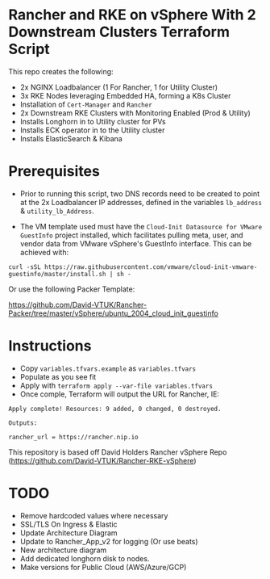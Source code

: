 # Rancher and RKE on vSphere With 2 Downstream Clusters Terraform Script


This repo creates the following:

* 2x NGINX Loadbalancer (1 For Rancher, 1 for Utility Cluster)
* 3x RKE Nodes leveraging Embedded HA, forming a K8s Cluster
* Installation of `Cert-Manager` and `Rancher` 
* 2x Downstream RKE Clusters with Monitoring Enabled (Prod & Utility)
* Installs Longhorn in to Utility cluster for PVs
* Installs ECK operator in to the Utility cluster
* Installs ElasticSearch & Kibana

# Prerequisites

* Prior to running this script, two DNS records need to be created to point at the 2x Loadbalancer IP addresses, defined in the variables `lb_address` & `utility_lb_Address`.

* The VM template used must have the `Cloud-Init Datasource for VMware GuestInfo` project installed, which facilitates pulling meta, user, and vendor data from VMware vSphere's GuestInfo interface. This can be achieved with:

```
curl -sSL https://raw.githubusercontent.com/vmware/cloud-init-vmware-guestinfo/master/install.sh | sh -
```

Or use the following Packer Template:

https://github.com/David-VTUK/Rancher-Packer/tree/master/vSphere/ubuntu_2004_cloud_init_guestinfo

# Instructions

* Copy `variables.tfvars.example` as `variables.tfvars`
* Populate as you see fit
* Apply with `terraform apply --var-file variables.tfvars`
* Once comple, Terraform will output the URL for Rancher, IE:

```
Apply complete! Resources: 9 added, 0 changed, 0 destroyed.

Outputs:

rancher_url = https://rancher.nip.io
```
This repository is based off David Holders Rancher vSphere Repo (https://github.com/David-VTUK/Rancher-RKE-vSphere)

# TODO
* Remove hardcoded values where necessary
* SSL/TLS On Ingress & Elastic
* Update Architecture Diagram
* Update to Rancher_App_v2 for logging (Or use beats)
* New architecture diagram
* Add dedicated longhorn disk to nodes.
* Make versions for Public Cloud (AWS/Azure/GCP)